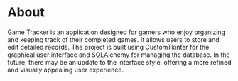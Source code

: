 # About
Game Tracker is an application designed for gamers who enjoy organizing and keeping track of their completed games. It allows users to store and edit detailed records. The project is built using CustomTkinter for the graphical user interface and SQLAlchemy for managing the database.  In the future, there may be an update to the interface style, offering a more refined and visually appealing user experience.
